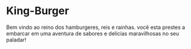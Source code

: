 # King-Burger

Bem vindo ao reino dos hamburgeres, reis e rainhas. você esta prestes a embarcar em uma aventura de sabores e delicias maravilhosas no seu paladar!
